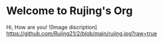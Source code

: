 # Welcome to Rujing's Org
Hi, How are you! 
![Image discription] https://github.com/Rujing21/2/blob/main/rujing.jpg?raw=true
